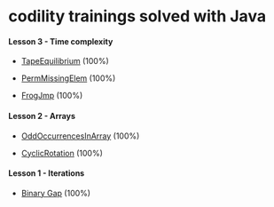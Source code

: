 # codility trainings solved with Java

#### Lesson 3 - Time complexity

* [TapeEquilibrium](https://app.codility.com/programmers/lessons/3-time_complexity/tape_equilibrium/start/) (100%)

* [PermMissingElem](https://app.codility.com/programmers/lessons/3-time_complexity/perm_missing_elem/start/) (100%)

* [FrogJmp](https://app.codility.com/programmers/lessons/3-time_complexity/frog_jmp/start/) (100%)

#### Lesson 2 - Arrays

* [OddOccurrencesInArray](https://app.codility.com/programmers/lessons/2-arrays/odd_occurrences_in_array/start/) (100%)

* [CyclicRotation](https://app.codility.com/programmers/lessons/2-arrays/cyclic_rotation/start/) (100%)

#### Lesson 1 - Iterations

* [Binary Gap](https://app.codility.com/programmers/lessons/1-iterations/binary_gap/start/) (100%)

